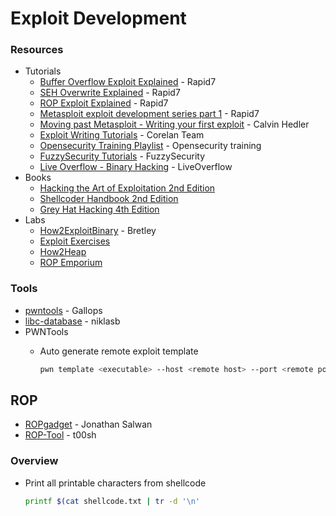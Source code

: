 <!---------------------------------------------------------------------------------
Copyright: (c) BLS OPS LLC.
This program is free software: you can redistribute it and/or modify
it under the terms of the GNU General Public License as published by
the Free Software Foundation, version 3.
This program is distributed in the hope that it will be useful,
but WITHOUT ANY WARRANTY; without even the implied warranty of
MERCHANTABILITY or FITNESS FOR A PARTICULAR PURPOSE. See the
GNU General Public License for more details.
You should have received a copy of the GNU General Public License
along with this program. If not, see <https://www.gnu.org/licenses/>.
--------------------------------------------------------------------------------->
# Exploit Development
### Resources
* Tutorials
	* [Buffer Overflow Exploit Explained](https://www.rapid7.com/resources/buffer-overflow-exploit-explained/) - Rapid7
	* [SEH Overwrite Explained](https://www.rapid7.com/resources/structured-exception-handler-overwrite-explained/) - Rapid7
	* [ROP Exploit Explained](https://www.rapid7.com/resources/rop-exploit-explained/) - Rapid7
	* [Metasploit exploit development series part 1](https://community.rapid7.com/community/metasploit/blog/2012/07/05/part-1-metasploit-module-development--the-series) - Rapid7
	* [Moving past Metasploit - Writing your first exploit](https://www.youtube.com/watch?v=-ZRZMIsD9YE) - Calvin Hedler
	* [Exploit Writing Tutorials](https://www.corelan.be/index.php/articles/) - Corelan Team
	* [Opensecurity Training Playlist](https://www.youtube.com/user/OpenSecurityTraining/playlists) - Opensecurity training
	* [FuzzySecurity Tutorials](http://www.fuzzysecurity.com/tutorials.html) - FuzzySecurity
	* [Live Overflow - Binary Hacking](https://liveoverflow.com/binary_hacking/index.html) - LiveOverflow
* Books
	* [Hacking the Art of Exploitation 2nd Edition](https://www.amazon.com/Hacking-Art-Exploitation-Jon-Erickson/dp/1593271441)
	* [Shellcoder Handbook 2nd Edition](https://www.amazon.com/Shellcoders-Handbook-Discovering-Exploiting-Security/dp/047008023X)
	* [Grey Hat Hacking 4th Edition](https://www.amazon.com/Hacking-Ethical-Handbook-Networking-Communication/dp/0071832386)
* Labs
	* [How2ExploitBinary](https://github.com/Bretley/how2exploit_binary) - Bretley
	* [Exploit Exercises](https://exploit-exercises.com/)
	* [How2Heap](https://github.com/shellphish/how2heap)
	* [ROP Emporium](https://ropemporium.com/)

### Tools
* [pwntools](https://github.com/Gallopsled/pwntools) - Gallops
* [libc-database](https://github.com/niklasb/libc-database) - niklasb
* PWNTools
	* Auto generate remote exploit template

		```bash
		pwn template <executable> --host <remote host> --port <remote port>
		```

## ROP
* [ROPgadget](https://github.com/JonathanSalwan/ROPgadget) - Jonathan Salwan
* [ROP-Tool](https://github.com/t00sh/rop-tool) - t00sh

### Overview
* Print all printable characters from shellcode
	
	```bash
	printf $(cat shellcode.txt | tr -d '\n'
	```
